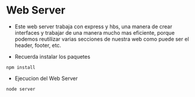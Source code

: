 # Web Server
- Este web server trabaja con express y hbs, una manera de crear interfaces y trabajar de una manera mucho mas eficiente, porque podemos reutilizar varias secciones de nuestra web como puede ser el header, footer, etc.

- Recuerda instalar los paquetes

```
npm install
```
- Ejecucion del Web Server

```
node server
```
